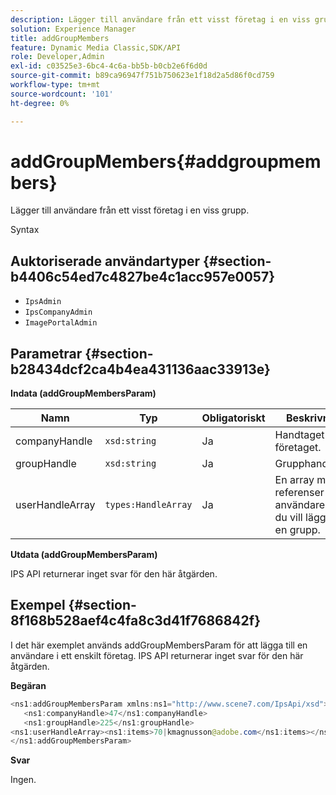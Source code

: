 ```yaml
---
description: Lägger till användare från ett visst företag i en viss grupp.
solution: Experience Manager
title: addGroupMembers
feature: Dynamic Media Classic,SDK/API
role: Developer,Admin
exl-id: c03525e3-6bc4-4c6a-bb5b-b0cb2e6f6d0d
source-git-commit: b89ca96947f751b750623e1f18d2a5d86f0cd759
workflow-type: tm+mt
source-wordcount: '101'
ht-degree: 0%

---
```


# addGroupMembers{#addgroupmembers}

Lägger till användare från ett visst företag i en viss grupp.

Syntax

## Auktoriserade användartyper {#section-b4406c54ed7c4827be4c1acc957e0057}

* `IpsAdmin`
* `IpsCompanyAdmin`
* `ImagePortalAdmin`

## Parametrar {#section-b28434dcf2ca4b4ea431136aac33913e}

**Indata (addGroupMembersParam)**

| Namn | Typ | Obligatoriskt | Beskrivning |
|---|---|---|---|
| companyHandle | `xsd:string` | Ja | Handtaget till företaget. |
| groupHandle | `xsd:string` | Ja | Grupphandtaget. |
| userHandleArray | `types:HandleArray` | Ja | En array med referenser till användare som du vill lägga till i en grupp. |

**Utdata (addGroupMembersParam)**

IPS API returnerar inget svar för den här åtgärden.

## Exempel {#section-8f168b528aef4c4fa8c3d41f7686842f}

I det här exemplet används addGroupMembersParam för att lägga till en användare i ett enskilt företag. IPS API returnerar inget svar för den här åtgärden.

**Begäran**

```java {.line-numbers}
<ns1:addGroupMembersParam xmlns:ns1="http://www.scene7.com/IpsApi/xsd">
   <ns1:companyHandle>47</ns1:companyHandle>
   <ns1:groupHandle>225</ns1:groupHandle>
<ns1:userHandleArray><ns1:items>70|kmagnusson@adobe.com</ns1:items></ns1:userHandleArray>
</ns1:addGroupMembersParam>
```

**Svar**

Ingen.
